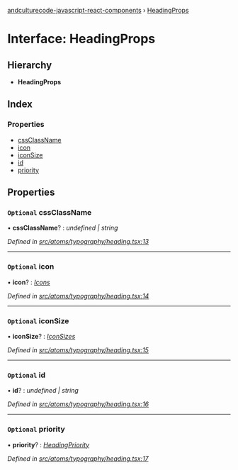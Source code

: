 [andculturecode-javascript-react-components](../README.md) › [HeadingProps](headingprops.md)

# Interface: HeadingProps

## Hierarchy

* **HeadingProps**

## Index

### Properties

* [cssClassName](headingprops.md#optional-cssclassname)
* [icon](headingprops.md#optional-icon)
* [iconSize](headingprops.md#optional-iconsize)
* [id](headingprops.md#optional-id)
* [priority](headingprops.md#optional-priority)

## Properties

### `Optional` cssClassName

• **cssClassName**? : *undefined | string*

*Defined in [src/atoms/typography/heading.tsx:13](https://github.com/phess101/AndcultureCode.JavaScript.React.Components/blob/5fd6ba2/src/atoms/typography/heading.tsx#L13)*

___

### `Optional` icon

• **icon**? : *[Icons](../enums/icons.md)*

*Defined in [src/atoms/typography/heading.tsx:14](https://github.com/phess101/AndcultureCode.JavaScript.React.Components/blob/5fd6ba2/src/atoms/typography/heading.tsx#L14)*

___

### `Optional` iconSize

• **iconSize**? : *[IconSizes](../enums/iconsizes.md)*

*Defined in [src/atoms/typography/heading.tsx:15](https://github.com/phess101/AndcultureCode.JavaScript.React.Components/blob/5fd6ba2/src/atoms/typography/heading.tsx#L15)*

___

### `Optional` id

• **id**? : *undefined | string*

*Defined in [src/atoms/typography/heading.tsx:16](https://github.com/phess101/AndcultureCode.JavaScript.React.Components/blob/5fd6ba2/src/atoms/typography/heading.tsx#L16)*

___

### `Optional` priority

• **priority**? : *[HeadingPriority](../enums/headingpriority.md)*

*Defined in [src/atoms/typography/heading.tsx:17](https://github.com/phess101/AndcultureCode.JavaScript.React.Components/blob/5fd6ba2/src/atoms/typography/heading.tsx#L17)*
